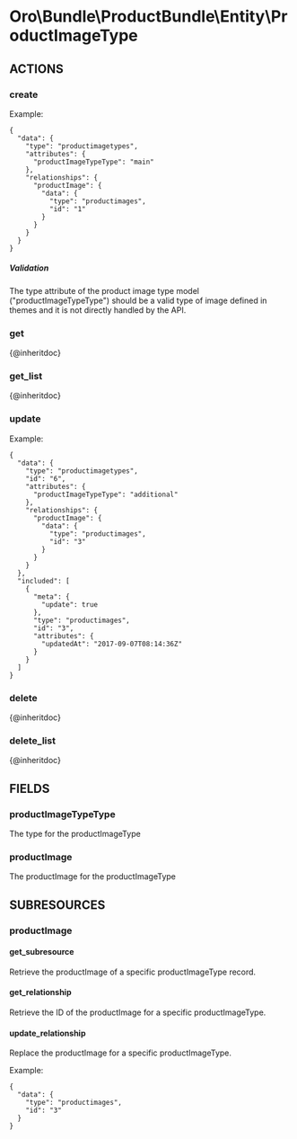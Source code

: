 # Oro\Bundle\ProductBundle\Entity\ProductImageType

## ACTIONS

### create

Example:

    {
      "data": {
        "type": "productimagetypes",
        "attributes": {
          "productImageTypeType": "main"
        },
        "relationships": {
          "productImage": {
            "data": {
              "type": "productimages",
              "id": "1"
            }
          }
        }
      }
    }

##### Validation

The type attribute of the product image type model ("productImageTypeType") should be a valid type
 of image defined in themes and it is not directly handled by the API.

### get

{@inheritdoc}

### get_list

{@inheritdoc}

### update

Example:

    {
      "data": {
        "type": "productimagetypes",
        "id": "6",
        "attributes": {
          "productImageTypeType": "additional"
        },
        "relationships": {
          "productImage": {
            "data": {
              "type": "productimages",
              "id": "3"
            }
          }
        }
      },
      "included": [
        {
          "meta": {
            "update": true
          },
          "type": "productimages",
          "id": "3",
          "attributes": {
            "updatedAt": "2017-09-07T08:14:36Z"
          }
        }
      ]
    }

### delete

{@inheritdoc}

### delete_list

{@inheritdoc}

## FIELDS

### productImageTypeType

The type for the productImageType

### productImage

The productImage for the productImageType

## SUBRESOURCES

### productImage

#### get_subresource

Retrieve the productImage of a specific productImageType record. 

#### get_relationship

Retrieve the ID of the productImage for a specific productImageType.

#### update_relationship

Replace the productImage for a specific productImageType.

Example:

    {
      "data": {
        "type": "productimages",
        "id": "3"
      }
    }
